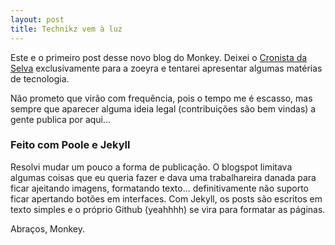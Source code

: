 ```yaml
---
layout: post
title: Technikz vem à luz
---
```


Este e o primeiro post desse novo blog do Monkey. Deixei o [Cronista da Selva](http://cronistadaselva.blogspot.com) exclusivamente para a zoeyra e tentarei apresentar algumas matérias de tecnologia.
<!--break-->

Não prometo que virão com frequência, pois o tempo me é escasso, mas sempre que aparecer alguma ideia legal (contribuições são bem vindas) a gente publica por aqui...

### Feito com Poole e Jekyll

Resolvi mudar um pouco a forma de publicação. O blogspot limitava algumas coisas que eu queria fazer e dava uma trabalhareira danada para ficar ajeitando imagens, formatando texto... definitivamente não suporto ficar apertando botões em interfaces. Com Jekyll, os posts são escritos em texto simples e o próprio Github (yeahhhh) se vira para formatar as páginas. 

Abraços, Monkey.
